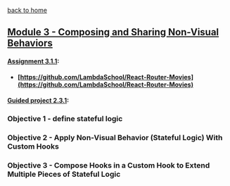 [back to home](https://github.com/beatlesm/)

## [Module 3 - Composing and Sharing Non-Visual Behaviors](https://github.com/beatlesm/web/tree/main/3.1/Module311)

#### [Assignment 3.1.1](https://github.com/beatlesm/web/tree/main/3.1/Module311/Assignment311):

-   **[https://github.com/LambdaSchool/React-Router-Movies](https://github.com/LambdaSchool/React-Router-Movies)**
   
#### [Guided project 2.3.1](https://github.com/beatlesm/web/tree/main/2.3/Module231/guided231):


### Objective 1 - define stateful logic

### Objective 2 - Apply Non-Visual Behavior (Stateful Logic) With Custom Hooks

### Objective 3 - Compose Hooks in a Custom Hook to Extend Multiple Pieces of Stateful Logic
